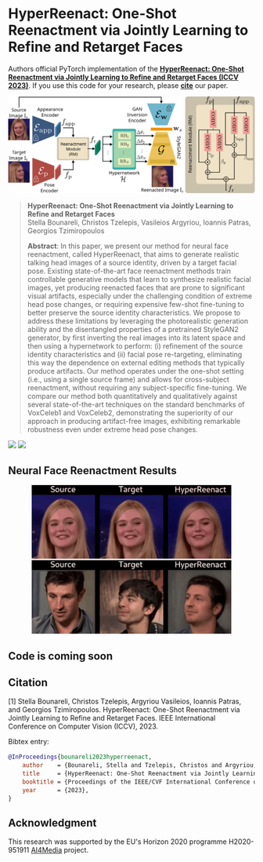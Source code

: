 # HyperReenact: One-Shot Reenactment via Jointly Learning to Refine and Retarget Faces

Authors official PyTorch implementation of the **[HyperReenact: One-Shot Reenactment via Jointly Learning to Refine and Retarget Faces (ICCV 2023)](https://arxiv.org/abs/2307.10797)**. If you use this code for your research, please [**cite**](#citation) our paper.

<p align="center">
<img src="images/architecture.png" style="width: 750px"/>
</p>

>**HyperReenact: One-Shot Reenactment via Jointly Learning to Refine and Retarget Faces**<br>
> Stella Bounareli, Christos Tzelepis, Vasileios Argyriou, Ioannis Patras, Georgios Tzimiropoulos<br>
>
> **Abstract**: In this paper, we present our method for neural face reenactment, called HyperReenact, that aims to generate realistic 
            talking head images of a source identity, driven by a target facial pose. Existing state-of-the-art face reenactment methods train 
            controllable generative models that learn to synthesize realistic facial images, yet producing reenacted faces that are prone to significant 
            visual artifacts, especially under the challenging condition of extreme head pose changes, or requiring expensive few-shot fine-tuning to better preserve 
            the source identity characteristics. We propose to address these limitations by leveraging the photorealistic generation ability and the disentangled properties of a pretrained StyleGAN2 generator, by first inverting the real images into its latent space and then using a hypernetwork to perform: (i) refinement of the source identity characteristics and (ii) facial pose re-targeting, eliminating this way the dependence on external editing methods that typically produce artifacts. Our method operates under the one-shot setting (i.e., using a single source frame) and allows for cross-subject reenactment, 
            without requiring any subject-specific fine-tuning. We compare our method both quantitatively and qualitatively against several state-of-the-art 
            techniques on the standard benchmarks of VoxCeleb1 and VoxCeleb2, demonstrating the superiority of our approach in producing artifact-free images, 
            exhibiting remarkable robustness even under extreme head pose changes. 

<a href="https://arxiv.org/abs/2307.10797"><img src="https://img.shields.io/badge/arXiv-2202.00046-b31b1b.svg" height=22.5></a>
<a href="https://stelabou.github.io/hyperreenact.github.io/"><img src="https://img.shields.io/badge/Page-Demo-darkgreen.svg" height=22.5></a>


## Neural Face Reenactment Results

<p align="center">
<img src="images/self.gif" style="height: 150px"/>
<img src="images/cross.gif" style="height: 150px"/>
</p>



## Code is coming soon



## Citation

[1] Stella Bounareli, Christos Tzelepis, Argyriou Vasileios, Ioannis Patras, and Georgios Tzimiropoulos. HyperReenact: One-Shot Reenactment via Jointly Learning to Refine and Retarget Faces. IEEE International Conference on Computer Vision (ICCV), 2023.

Bibtex entry:

```bibtex
@InProceedings{bounareli2023hyperreenact,
    author    = {Bounareli, Stella and Tzelepis, Christos and Argyriou, Vasileios and Patras, Ioannis and Tzimiropoulos, Georgios},
    title     = {HyperReenact: One-Shot Reenactment via Jointly Learning to Refine and Retarget Faces},
    booktitle = {Proceedings of the IEEE/CVF International Conference on Computer Vision (ICCV)},
    year      = {2023},
}
```



## Acknowledgment

This research was supported by the EU's Horizon 2020 programme H2020-951911 [AI4Media](https://www.ai4media.eu/) project.


